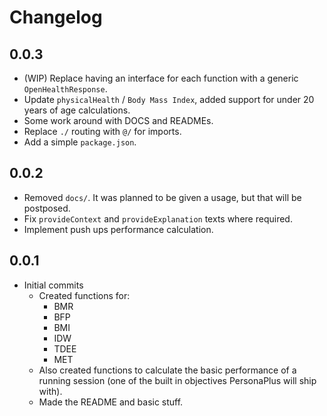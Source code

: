 # Changelog

## 0.0.3

- (WIP) Replace having an interface for each function with a generic `OpenHealthResponse`.
- Update `physicalHealth` / `Body Mass Index`, added support for under 20 years of age calculations.
- Some work around with DOCS and READMEs.
- Replace `./` routing with `@/` for imports.
- Add a simple `package.json`.

## 0.0.2

- Removed `docs/`. It was planned to be given a usage, but that will be postposed.
- Fix `provideContext` and `provideExplanation` texts where required.
- Implement push ups performance calculation.

## 0.0.1

- Initial commits
  - Created functions for:
    - BMR
    - BFP
    - BMI
    - IDW
    - TDEE
    - MET
  - Also created functions to calculate the basic performance of a running session (one of the built in objectives PersonaPlus will ship with).
  - Made the README and basic stuff.
